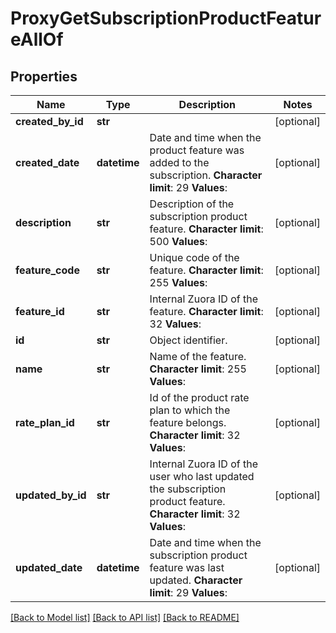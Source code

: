 # ProxyGetSubscriptionProductFeatureAllOf

## Properties
Name | Type | Description | Notes
------------ | ------------- | ------------- | -------------
**created_by_id** | **str** |  | [optional] 
**created_date** | **datetime** |  Date and time when the product feature was added to the subscription. **Character limit**: 29 **Values**:  | [optional] 
**description** | **str** |  Description of the subscription product feature. **Character limit**: 500 **Values**:  | [optional] 
**feature_code** | **str** |  Unique code of the feature. **Character limit**: 255 **Values**:  | [optional] 
**feature_id** | **str** |  Internal Zuora ID of the feature. **Character limit**: 32 **Values**:  | [optional] 
**id** | **str** | Object identifier. | [optional] 
**name** | **str** |  Name of the feature. **Character limit**: 255 **Values**:  | [optional] 
**rate_plan_id** | **str** |  Id of the product rate plan to which the feature belongs. **Character limit**: 32 **Values**:  | [optional] 
**updated_by_id** | **str** |  Internal Zuora ID of the user who last updated the subscription product feature. **Character limit**: 32 **Values**:  | [optional] 
**updated_date** | **datetime** |  Date and time when the subscription product feature was last updated. **Character limit**: 29 **Values**:  | [optional] 

[[Back to Model list]](../README.md#documentation-for-models) [[Back to API list]](../README.md#documentation-for-api-endpoints) [[Back to README]](../README.md)


